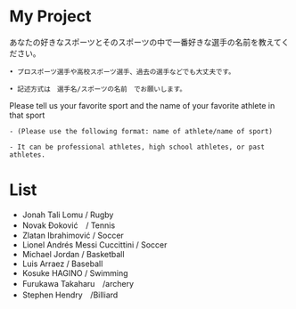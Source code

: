 # My Project
あなたの好きなスポーツとそのスポーツの中で一番好きな選手の名前を教えてください。

    • プロスポーツ選手や高校スポーツ選手、過去の選手などでも大丈夫です。

    • 記述方式は　選手名/スポーツの名前　でお願いします。

Please tell us your favorite sport and the name of your favorite athlete in that sport

    - (Please use the following format: name of athlete/name of sport)

    - It can be professional athletes, high school athletes, or past athletes.


# List 
* Jonah Tali Lomu / Rugby
* Novak Đoković　/ Tennis
* Zlatan Ibrahimović / Soccer
* Lionel Andrés Messi Cuccittini / Soccer
* Michael Jordan / Basketball
* Luis Arraez / Baseball
* Kosuke HAGINO / Swimming
* Furukawa Takaharu　/archery
* Stephen Hendry　/Billiard